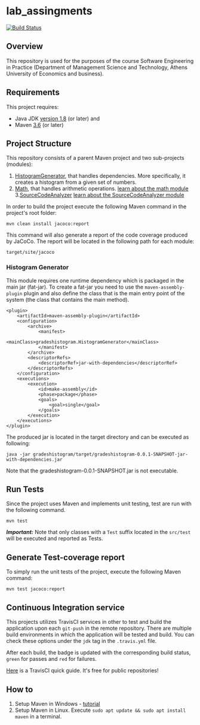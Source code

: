 # lab_assingments

[![Build Status](https://travis-ci.org/artemdou/lab_assingments.svg?branch=development)](https://travis-ci.org/artemdou/lab_assingments)

## Overview
This repository is used for the purposes of the course Software Engineering in Practice (Department of Management Science and Technology, Athens University of Economics and business).

## Requirements
This project requires:
- Java JDK [version 1.8](http://www.oracle.com/technetwork/java/javase/downloads/jdk8-downloads-2133151.html) (or later) and
- Maven [3.6](https://maven.apache.org/download.cgi) (or later)

## Project Structure
This repository consists of a parent Maven project and two sub-projects (modules):

 1. [HistogramGenerator](https://github.com/artemdou/lab_assingments/tree/development/seip2020_practical_assignments/gradeshistogram), that handles dependencies. More specifically, it creates a histogram from a given set of numbers.
 2. [Math](https://github.com/artemdou/lab_assingments/blob/development/seip2020_practical_assignments/math/README.md), that handles arithmetic operations. 
[learn about the math module](https://github.com/artemdou/lab_assingments/blob/development/seip2020_practical_assignments/math/README.md)
3.[SourceCodeAnalyzer](https://github.com/artemdou/lab_assingments/tree/development/seip2020_practical_assignments/SourceCodeAnalyzer)
[learn about the SourceCodeAnalyzer module](https://github.com/artemdou/lab_assingments/blob/development/seip2020_practical_assignments/SourceCodeAnalyzer/README.txt)

In order to build the project execute the following Maven command in the project's root folder:
```
mvn clean install jacoco:report
```
This command will also generate a report of the code coverage produced by JaCoCo. The report will be located in the following path for each module:
```
target/site/jacoco
```

### Histogram Generator
This module requires one runtime dependency which is packaged in the main jar (fat-jar). To create a fat-jar you need to use the ```maven-assembly-plugin``` plugin and also define the class that is the main entry point of the system (the class that contains the main method). 
```
<plugin>
	<artifactId>maven-assembly-plugin</artifactId>
	<configuration>
		<archive>
			<manifest>
			  <mainClass>gradeshistogram.HistogramGenerator</mainClass> 
			</manifest>
		</archive>
		<descriptorRefs>
			<descriptorRef>jar-with-dependencies</descriptorRef>
		</descriptorRefs>
	</configuration>
	<executions>
		<execution>
			<id>make-assembly</id>
			<phase>package</phase>
			<goals>
				<goal>single</goal>
			</goals>
		</execution>
	</executions>
</plugin>
```

The produced jar is located in the target directory and can be executed as following:
```
java -jar gradeshistogram/target/gradeshistogram-0.0.1-SNAPSHOT-jar-with-dependencies.jar
```
Note that the gradeshistogram-0.0.1-SNAPSHOT.jar is not executable. 

## Run Tests
Since the project uses Maven and implements unit testing, test are run with the following command.
```
mvn test
``` 

***Important:*** Note that only classes with a ```Test``` suffix located in the ```src/test``` will be executed and reported as Tests.


## Generate Test-coverage report
To simply run the unit tests of the project, execute the following Maven command: 
```
mvn test jacoco:report
```

## Continuous Integration service
This projects utilizes TravisCI services in other to test and build the application upon each ```git-push``` in the remote repository. 
There are multiple build environments in which the application will be tested and build. You can check these options under the ```jdk``` tag in the ```.travis.yml``` file. 

After each build, the badge is updated with the corresponding build status, ```green``` for passes and ```red``` for failures.

[Here](https://docs.travis-ci.com/user/getting-started/) is a TravisCI quick guide. It's free for public repositories! 


## How to 
1) Setup Maven in Windows - [tutorial](https://mkyong.com/maven/how-to-install-maven-in-windows/)
2) Setup Maven in Linux. Execute ```sudo apt update && sudo apt install maven``` in a terminal. 
